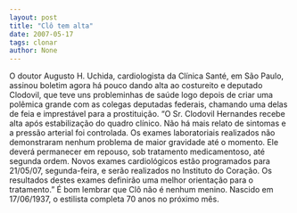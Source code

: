 ```yaml
---
layout: post
title: "Clô tem alta"
date: 2007-05-17
tags: clonar
author: None
---
```

O doutor Augusto H. Uchida, cardiologista da Cl&iacute;nica Sant&eacute;, em S&atilde;o Paulo, assinou boletim agora h&aacute; pouco dando alta ao costureito e deputado Clodovil, que teve uns probleminhas de sa&uacute;de logo depois de criar uma pol&ecirc;mica grande com as colegas deputadas federais, chamando uma delas de feia e imprest&aacute;vel para a prostitui&ccedil;&atilde;o.
&ldquo;O Sr. Clodovil Hernandes recebe alta ap&oacute;s estabiliza&ccedil;&atilde;o do quadro cl&iacute;nico. N&atilde;o h&aacute; mais relato de sintomas e a press&atilde;o arterial foi controlada. Os exames laboratoriais realizados n&atilde;o demonstraram nenhum problema de maior gravidade at&eacute; o momento. Ele dever&aacute; permanecer em repouso, sob tratamento medicamentoso, at&eacute; segunda ordem. Novos exames cardiol&oacute;gicos est&atilde;o programados para 21/05/07, segunda-feira, e ser&atilde;o realizados no Instituto do Cora&ccedil;&atilde;o. Os resultados destes exames definir&atilde;o uma melhor orienta&ccedil;&atilde;o para o tratamento.&rdquo;
&Eacute; bom lembrar que Cl&ocirc; n&atilde;o &eacute; nenhum menino. Nascido em 17/06/1937, o estilista completa 70 anos no&nbsp;pr&oacute;ximo m&ecirc;s.&nbsp; 